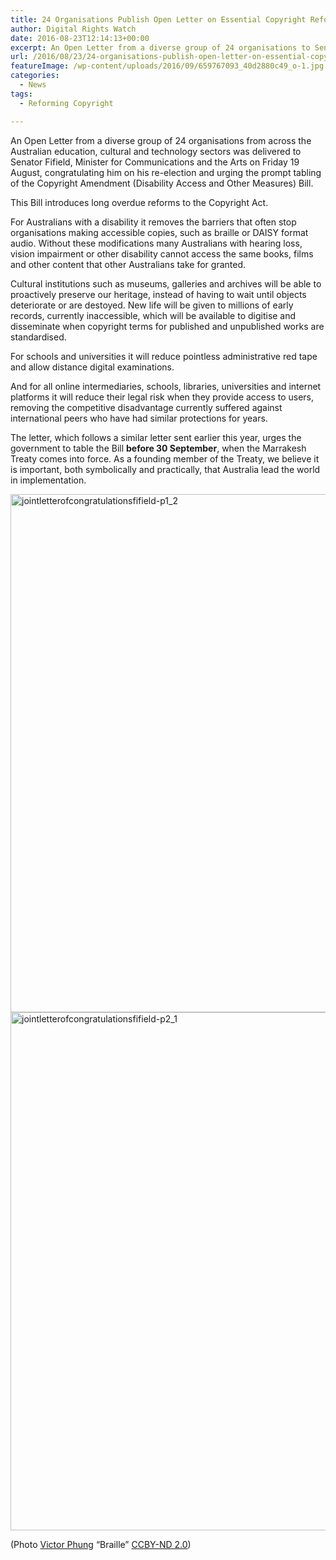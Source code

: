 ```yaml
---
title: 24 Organisations Publish Open Letter on Essential Copyright Reforms
author: Digital Rights Watch
date: 2016-08-23T12:14:13+00:00
excerpt: An Open Letter from a diverse group of 24 organisations to Senator Fifield, urging the prompt tabling of the Copyright Amendment (Disability Access and Other Measures) Bill.
url: /2016/08/23/24-organisations-publish-open-letter-on-essential-copyright-reforms/
featureImage: /wp-content/uploads/2016/09/659767093_40d2880c49_o-1.jpg
categories:
  - News
tags:
  - Reforming Copyright

---
```

An Open Letter from a diverse group of 24 organisations from across the Australian education, cultural and technology sectors was delivered to Senator Fifield, Minister for Communications and the Arts on Friday 19 August, congratulating him on his re-election and urging the prompt tabling of the Copyright Amendment (Disability Access and Other Measures) Bill.

This Bill introduces long overdue reforms to the Copyright Act.

For Australians with a disability it removes the barriers that often stop organisations making accessible copies, such as braille or DAISY format audio. Without these modifications many Australians with hearing loss, vision impairment or other disability cannot access the same books, films and other content that other Australians take for granted.

Cultural institutions such as museums, galleries and archives will be able to proactively preserve our heritage, instead of having to wait until objects deteriorate or are destoyed. New life will be given to millions of early records, currently inaccessible, which will be available to digitise and disseminate when copyright terms for published and unpublished works are standardised.

For schools and universities it will reduce pointless administrative red tape and allow distance digital examinations.

And for all online intermediaries, schools, libraries, universities and internet platforms it will reduce their legal risk when they provide access to users, removing the competitive disadvantage currently suffered against international peers who have had similar protections for years.

The letter, which follows a similar letter sent earlier this year, urges the government to table the Bill **before 30 September**, when the Marrakesh Treaty comes into force. As a founding member of the Treaty, we believe it is important, both symbolically and practically, that Australia lead the world in implementation.

<img loading="lazy" decoding="async" class="aligncenter size-large wp-image-381" src="http://digitalrightswatch.org.au/wp-content/uploads/2016/09/JointletterofcongratulationsFifield-p1_2-791x1024.jpg" alt="jointletterofcongratulationsfifield-p1_2" width="640" height="829" srcset="/wp-content/uploads/2016/09/JointletterofcongratulationsFifield-p1_2-791x1024.jpg 791w, /wp-content/uploads/2016/09/JointletterofcongratulationsFifield-p1_2-232x300.jpg 232w, /wp-content/uploads/2016/09/JointletterofcongratulationsFifield-p1_2-768x994.jpg 768w, /wp-content/uploads/2016/09/JointletterofcongratulationsFifield-p1_2-1187x1536.jpg 1187w, /wp-content/uploads/2016/09/JointletterofcongratulationsFifield-p1_2-1583x2048.jpg 1583w, /wp-content/uploads/2016/09/JointletterofcongratulationsFifield-p1_2-scaled.jpg 1978w" sizes="(max-width: 640px) 100vw, 640px" />

<img loading="lazy" decoding="async" class="aligncenter size-large wp-image-380" src="http://digitalrightswatch.org.au/wp-content/uploads/2016/09/JointletterofcongratulationsFifield-p2_1-791x1024.jpg" alt="jointletterofcongratulationsfifield-p2_1" width="640" height="829" srcset="/wp-content/uploads/2016/09/JointletterofcongratulationsFifield-p2_1-791x1024.jpg 791w, /wp-content/uploads/2016/09/JointletterofcongratulationsFifield-p2_1-232x300.jpg 232w, /wp-content/uploads/2016/09/JointletterofcongratulationsFifield-p2_1-768x994.jpg 768w, /wp-content/uploads/2016/09/JointletterofcongratulationsFifield-p2_1-1187x1536.jpg 1187w, /wp-content/uploads/2016/09/JointletterofcongratulationsFifield-p2_1-1583x2048.jpg 1583w, /wp-content/uploads/2016/09/JointletterofcongratulationsFifield-p2_1-scaled.jpg 1978w" sizes="(max-width: 640px) 100vw, 640px" />

(Photo [Victor Phung][1] &#8220;Braille&#8221; [CCBY-ND 2.0][2])

 [1]: https://www.flickr.com/photos/victorphung/659767093/in/photostream/
 [2]: https://creativecommons.org/licenses/by-nd/2.0/
